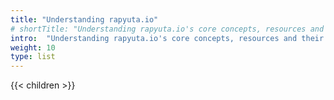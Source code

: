 ```yaml
---
title: "Understanding rapyuta.io"
# shortTitle: "Understanding rapyuta.io's core concepts, resources and their organization"
intro:  "Understanding rapyuta.io's core concepts, resources and their organization"
weight: 10
type: list
---
```

{{< children >}}